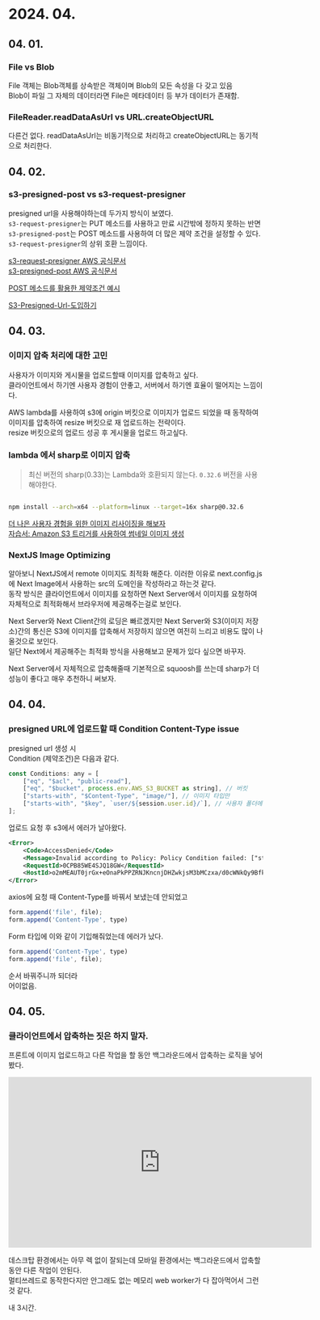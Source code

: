 # 2024. 04.

## 04. 01.

### File vs Blob

File 객체는 Blob객체를 상속받은 객체이며 Blob의 모든 속성을 다 갖고 있음  
Blob이 파일 그 자체의 데이터라면 File은 메타데이터 등 부가 데이터가 존재함.  

### FileReader.readDataAsUrl vs URL.createObjectURL

다른건 없다. readDataAsUrl는 비동기적으로 처리하고 createObjectURL는 동기적으로 처리한다.  


## 04. 02.

### s3-presigned-post vs s3-request-presigner

presigned url을 사용해야하는데 두가지 방식이 보였다.  
`s3-request-presigner`는 PUT 메소드를 사용하고 만료 시간밖에 정하지 못하는 반면 `s3-presigned-post`는 POST 메소드를 사용하여 더 많은 제약 조건을 설정할 수 있다. `s3-request-presigner`의 상위 호환 느낌이다.

[s3-request-presigner AWS 공식문서](https://docs.aws.amazon.com/AWSJavaScriptSDK/v3/latest/Package/-aws-sdk-s3-request-presigner/)  
[s3-presigned-post AWS 공식문서](https://docs.aws.amazon.com/AWSJavaScriptSDK/v3/latest/Package/-aws-sdk-s3-presigned-post/)  

[POST 메소드를 활용한 제약조건 예시](https://docs.aws.amazon.com/AmazonS3/latest/API/sigv4-HTTPPOSTConstructPolicy.html)  

[S3-Presigned-Url-도입하기](https://velog.io/@invidam/S3-Presigned-Url-%EB%8F%84%EC%9E%85%ED%95%98%EA%B8%B0)  


## 04. 03.

### 이미지 압축 처리에 대한 고민

사용자가 이미지와 게시물을 업로드할때 이미지를 압축하고 싶다.  
클라이언트에서 하기엔 사용자 경험이 안좋고, 서버에서 하기엔 효율이 떨어지는 느낌이다.  

AWS lambda를 사용하여 s3에 origin 버킷으로 이미지가 업로드 되었을 때 동작하여 이미지를 압축하여 resize 버킷으로 재 업로드하는 전략이다.  
resize 버킷으로의 업로드 성공 후 게시물을 업로드 하고싶다.  



### lambda 에서 sharp로 이미지 압축

> 최신 버전의 sharp(0.33)는 Lambda와 호환되지 않는다. `0.32.6` 버전을 사용해야한다.

```sh

npm install --arch=x64 --platform=linux --target=16x sharp@0.32.6

```


[더 나은 사용자 경험을 위한 이미지 리사이징을 해보자](https://medium.com/@wj2kim/%EB%8D%94-%EB%82%98%EC%9D%80-%EC%82%AC%EC%9A%A9%EC%9E%90-%EA%B2%BD%ED%97%98%EC%9D%84-%EC%9C%84%ED%95%9C-%EC%9D%B4%EB%AF%B8%EC%A7%80-%EB%A6%AC%EC%82%AC%EC%9D%B4%EC%A7%95%EC%9D%84-%ED%95%B4%EB%B3%B4%EC%9E%90-cffbb55b9d95)  
[자습서: Amazon S3 트리거를 사용하여 썸네일 이미지 생성](https://docs.aws.amazon.com/ko_kr/lambda/latest/dg/with-s3-tutorial.html)  

### NextJS Image Optimizing

알아보니 NextJS에서 remote 이미지도 최적화 해준다. 이러한 이유로 next.config.js에 Next Image에서 사용하는 src의 도메인을 작성하라고 하는것 같다.  
동작 방식은 클라이언트에서 이미지를 요청하면 Next Server에서 이미지를 요청하여 자체적으로 최적화해서 브라우저에 제공해주는걸로 보인다.  

Next Server와 Next Client간의 로딩은 빠르겠지만 Next Server와 S3(이미지 저장소)간의 통신은 S3에 이미지를 압축해서 저장하지 않으면 여전히 느리고 비용도 많이 나올것으로 보인다.  
일단 Next에서 제공해주는 최적화 방식을 사용해보고 문제가 있다 싶으면 바꾸자.  

Next Server에서 자체적으로 압축해줄때 기본적으로 squoosh를 쓰는데 sharp가 더 성능이 좋다고 매우 추천하니 써보자.

## 04. 04.

### presigned URL에 업로드할 때 Condition Content-Type issue

presigned url 생성 시  
Condition (제약조건)은 다음과 같다.

```js
const Conditions: any = [
    ["eq", "$acl", "public-read"], 
    ["eq", "$bucket", process.env.AWS_S3_BUCKET as string], // 버킷
    ["starts-with", "$Content-Type", "image/"], // 이미지 타입만
    ["starts-with", "$key", `user/${session.user.id}/`], // 사용자 폴더에만
];

```

업로드 요청 후 s3에서 에러가 날아왔다.  

```xml
<Error>
    <Code>AccessDenied</Code>
    <Message>Invalid according to Policy: Policy Condition failed: ["starts-with", "$Content-Type", "image/"]</Message>
    <RequestId>0CPB85WE4SJQ18GW</RequestId>
    <HostId>o2mMEAUT0jrGx+eOnaPkPPZRNJKncnjDHZwkjsM3bMCzxa/d0cWNkQy9BfkVThuzvu0iuNx7P3o=</HostId>
</Error>
```

axios에 요청 때 Content-Type를 바꿔서 보냈는데 안되었고

```js
form.append('file', file);
form.append('Content-Type', type)
```

Form 타입에 이와 같이 기입해줘었는데 에러가 났다.  

```js
form.append('Content-Type', type)
form.append('file', file);
```

순서 바꿔주니까 되더라  
어이없음.

## 04. 05.

### 클라이언트에서 압축하는 짓은 하지 말자.  

프론트에 이미지 업로드하고 다른 작업을 할 동안 백그라운드에서 압축하는 로직을 넣어봤다.  

<iframe src="https://www.youtube.com/embed/BS9jeIm0ZkY" width="600" height="338" frameborder="0" allowfullscreen="true"></iframe> 

데스크탑 환경에서는 아무 렉 없이 잘되는데 모바일 환경에서는 백그라운드에서 압축할 동안 다른 작업이 안된다.   
멀티쓰레드로 동작한다지만 안그래도 없는 메모리 web worker가 다 잡아먹어서 그런것 같다.   

내 3시간.